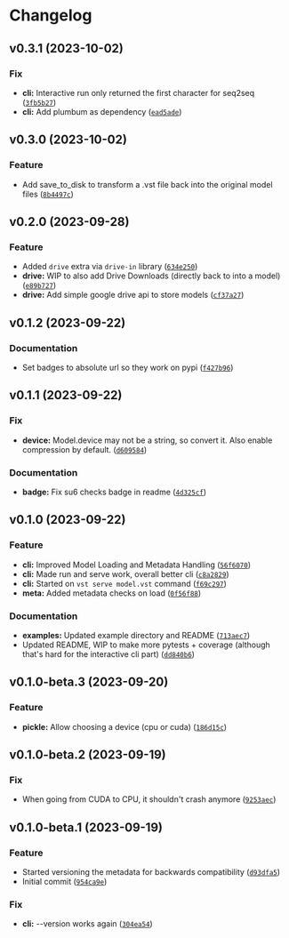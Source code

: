 # Changelog

<!--next-version-placeholder-->

## v0.3.1 (2023-10-02)

### Fix

* **cli:** Interactive run only returned the  first character for seq2seq ([`3fb5b27`](https://github.com/trialandsuccess/verysimpletransformers/commit/3fb5b277389cfd6697bc0e584e4d07b837e3d377))
* **cli:** Add plumbum as dependency ([`ead5ade`](https://github.com/trialandsuccess/verysimpletransformers/commit/ead5aded817c20fd9f7605ecfaa4abc137a36097))

## v0.3.0 (2023-10-02)

### Feature

* Add save_to_disk to transform a .vst file back into the original model files ([`8b4497c`](https://github.com/trialandsuccess/verysimpletransformers/commit/8b4497c7b5eedf50bb421b1557de9a5b246c9f4a))

## v0.2.0 (2023-09-28)

### Feature

* Added `drive` extra via `drive-in` library ([`634e250`](https://github.com/trialandsuccess/verysimpletransformers/commit/634e250690c091c5b527b9fd4bd9bcc660c5e88c))
* **drive:** WIP to also add Drive Downloads (directly back to into a model) ([`e89b727`](https://github.com/trialandsuccess/verysimpletransformers/commit/e89b72762c4d76f4ca1f9442317d47a03517051c))
* **drive:** Add simple google drive api to store models ([`cf37a27`](https://github.com/trialandsuccess/verysimpletransformers/commit/cf37a271e17a479a2482d9a325a8beed6aa38a6c))

## v0.1.2 (2023-09-22)

### Documentation

* Set badges to absolute url so they work on pypi ([`f427b96`](https://github.com/trialandsuccess/verysimpletransformers/commit/f427b9629cae22de22c12ac53c0a1acb1c02e9aa))

## v0.1.1 (2023-09-22)

### Fix

* **device:** Model.device may not be a string, so convert it. Also enable compression by default. ([`d609584`](https://github.com/trialandsuccess/verysimpletransformers/commit/d609584abd384064388d20a1ae5650d5ca05800b))

### Documentation

* **badge:** Fix su6 checks badge in readme ([`4d325cf`](https://github.com/trialandsuccess/verysimpletransformers/commit/4d325cf2ccf271bb896b650a15643efc5aa422fc))

## v0.1.0 (2023-09-22)

### Feature

* **cli:** Improved Model Loading and Metadata Handling ([`56f6070`](https://github.com/trialandsuccess/verysimpletransformers/commit/56f6070ef8031eeff5f563b39b5132bd40e91dbe))
* **cli:** Made run and serve work, overall better cli ([`c8a2829`](https://github.com/trialandsuccess/verysimpletransformers/commit/c8a2829131f1544fcad0c31ca94e8d7ffe2ada70))
* **cli:** Started on `vst serve model.vst` command ([`f69c297`](https://github.com/trialandsuccess/verysimpletransformers/commit/f69c29702c2fe4a99240c3ceed92b75cf607fe7c))
* **meta:** Added metadata checks on load ([`0f56f88`](https://github.com/trialandsuccess/verysimpletransformers/commit/0f56f88126ce94ae0ef3fa3395874d1f17d7338b))

### Documentation

* **examples:** Updated example directory and README ([`713aec7`](https://github.com/trialandsuccess/verysimpletransformers/commit/713aec7654540f84ffd803c81ad889779e8dc088))
* Updated README, WIP to make more pytests + coverage (although that's hard for the interactive cli part) ([`dd840b6`](https://github.com/trialandsuccess/verysimpletransformers/commit/dd840b6be7a6f045203b30fd79021beae8fe9f64))

## v0.1.0-beta.3 (2023-09-20)

### Feature

* **pickle:** Allow choosing a device (cpu or cuda) ([`186d15c`](https://github.com/trialandsuccess/verysimpletransformers/commit/186d15c88cee2c99d45f1bee3b743d2210be58f1))

## v0.1.0-beta.2 (2023-09-19)

### Fix

* When going from CUDA to CPU, it shouldn't crash anymore ([`9253aec`](https://github.com/trialandsuccess/verysimpletransformers/commit/9253aec866cea3f1480cce5a7c99435eeffd22c6))

## v0.1.0-beta.1 (2023-09-19)

### Feature

* Started versioning the metadata for backwards compatibility ([`d93dfa5`](https://github.com/trialandsuccess/verysimpletransformers/commit/d93dfa5005db9730bc3a83b722178b92302ad352))
* Initial commit ([`954ca9e`](https://github.com/trialandsuccess/verysimpletransformers/commit/954ca9ea57e73d1d6ff5c5d01b8e34446e1bd8b4))

### Fix

* **cli:** --version works again ([`304ea54`](https://github.com/trialandsuccess/verysimpletransformers/commit/304ea542f0fb6233cad2db09192027793b24bf31))
